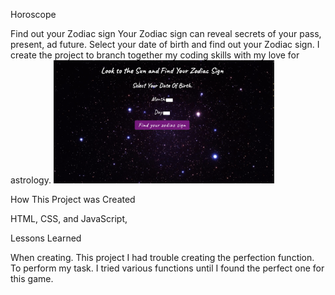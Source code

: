 
Horoscope 

Find out your Zodiac sign Your Zodiac sign can reveal secrets of your pass, present, ad future. Select your date of birth and find out your Zodiac sign. I create the project to branch together my coding skills with my love for astrology.
<img src= "Screen%20Shot%202022-04-25%20at%209.47.44%20AM.png" width =70%>


How This Project was Created

HTML, CSS, and  JavaScript, 

Lessons Learned

When creating. This project I had trouble creating the perfection function. To perform my task. I tried various functions until I found the perfect one for this game.

